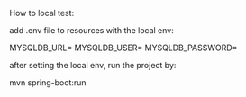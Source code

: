 How to local test:

add .env file to resources with the local env:

MYSQLDB_URL= MYSQLDB_USER= MYSQLDB_PASSWORD=

after setting the local env, run the project by:

mvn spring-boot:run